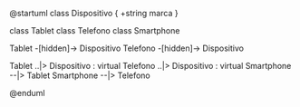 @startuml
class Dispositivo {
    +string marca
}

class Tablet
class Telefono
class Smartphone

Tablet  -[hidden]-> Dispositivo
Telefono -[hidden]-> Dispositivo

Tablet  ..|> Dispositivo : virtual
Telefono ..|> Dispositivo : virtual
Smartphone --|> Tablet
Smartphone --|> Telefono

@enduml
